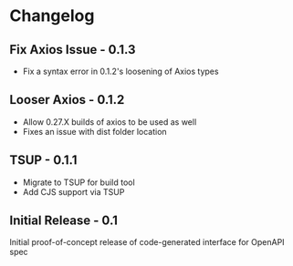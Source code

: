 # Changelog

## Fix Axios Issue - 0.1.3

- Fix a syntax error in 0.1.2's loosening of Axios types

## Looser Axios - 0.1.2

- Allow 0.27.X builds of axios to be used as well
- Fixes an issue with dist folder location

## TSUP - 0.1.1

- Migrate to TSUP for build tool
- Add CJS support via TSUP

## Initial Release - 0.1

Initial proof-of-concept release of code-generated interface for OpenAPI spec
